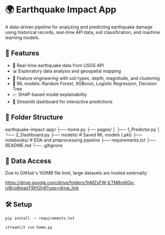 # 🌍 Earthquake Impact App

A data-driven pipeline for analyzing and predicting earthquake damage using historical records, real-time API data, soil classification, and machine learning models.

## 🚀 Features

- 🔎 Real-time earthquake data from USGS API
- 📊 Exploratory data analysis and geospatial mapping
- 🧠 Feature engineering with soil types, depth, magnitude, and clustering
- 🤖 ML models: Random Forest, XGBoost, Logistic Regression, Decision Tree
- 📈 SHAP-based model explainability
- 🧪 Streamlit dashboard for interactive predictions

## 📁 Folder Structure
earthquake-impact-app/ ├── home.py ├── pages/ │   ├── 1_Predictor.py │   └── 2_Dashboard.py ├── models/                # Saved ML models (.pkl) ├── notebooks/             # EDA and preprocessing pipeline ├── requirements.txt ├── README.md └── .gitignore


## 📂 Data Access

Due to GitHub's 100MB file limit, large datasets are hosted externally:

https://drive.google.com/drive/folders/1hMZxFW-lLTM8m6Gq-jvBcp8maoTWH2n6?usp=drive_link

## 🛠️ Setup

```bash
pip install -r requirements.txt

streamlit run home.py

